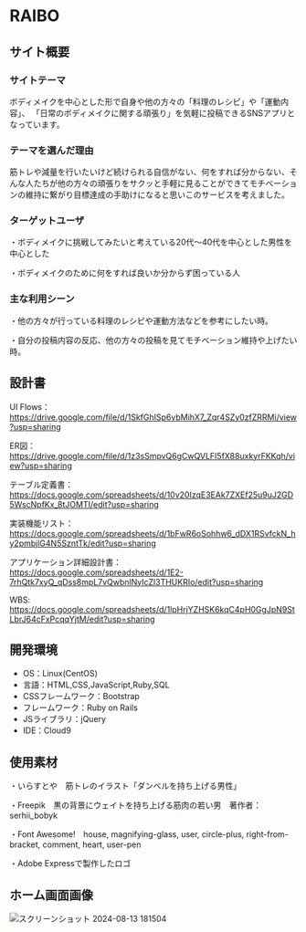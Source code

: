 # RAIBO

## サイト概要
### サイトテーマ

ボディメイクを中心とした形で自身や他の方々の「料理のレシピ」や「運動内容」、
「日常のボディメイクに関する頑張り」を気軽に投稿できるSNSアプリとなっています。

### テーマを選んだ理由


筋トレや減量を行いたいけど続けられる自信がない、何をすれば分からない、そんな人たちが他の方々の頑張りをサクッと手軽に見ることができてモチベーションの維持に繋がり目標達成の手助けになると思いこのサービスを考えました。


### ターゲットユーザ

・ボディメイクに挑戦してみたいと考えている20代～40代を中心とした男性を中心とした

・ボディメイクのために何をすれば良いか分からず困っている人


### 主な利用シーン

・他の方々が行っている料理のレシピや運動方法などを参考にしたい時。

・自分の投稿内容の反応、他の方々の投稿を見てモチベーション維持や上げたい時。


## 設計書

UI Flows：  https://drive.google.com/file/d/1SkfGhISp6vbMihX7_Zqr4SZy0zfZRRMi/view?usp=sharing

ER図：  https://drive.google.com/file/d/1z3sSmpvQ6gCwQVLFI5fX88uxkyrFKKqh/view?usp=sharing

テーブル定義書：  https://docs.google.com/spreadsheets/d/10v20IzqE3EAk7ZXEf25u9uJ2GD5WscNpfKx_8tJOMTI/edit?usp=sharing

実装機能リスト：  https://docs.google.com/spreadsheets/d/1bFwR6oSohhw6_dDX1RSvfckN_hy2pmbjlG4N5SzntTk/edit?usp=sharing

アプリケーション詳細設計書：  https://docs.google.com/spreadsheets/d/1E2-7rhQtk7xyQ_qDss8mpL7vQwbnlNyIcZl3THUKRIo/edit?usp=sharing

WBS:  https://docs.google.com/spreadsheets/d/1lpHrjYZHSK6kqC4pH0GgJpN9StLbrJ64cFxPcqqYjtM/edit?usp=sharing

## 開発環境
- OS：Linux(CentOS)
- 言語：HTML,CSS,JavaScript,Ruby,SQL
- CSSフレームワーク：Bootstrap
- フレームワーク：Ruby on Rails
- JSライブラリ：jQuery
- IDE：Cloud9

## 使用素材

・いらすとや　筋トレのイラスト「ダンベルを持ち上げる男性」

・Freepik　黒の背景にウェイトを持ち上げる筋肉の若い男　著作者：serhii_bobyk

・Font Awesome!　house, magnifying-glass, user, circle-plus, right-from-bracket, comment, heart, user-pen

・Adobe Expressで製作したロゴ　

## ホーム画面画像

![スクリーンショット 2024-08-13 181504](https://github.com/user-attachments/assets/94aa5c1b-b5a4-4ce8-b3a1-2b41fa3b03d3)
